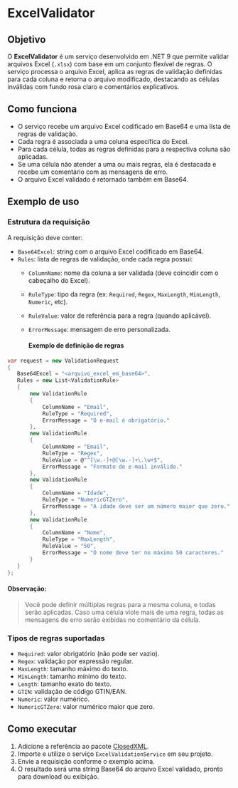 # ExcelValidator

## Objetivo

O **ExcelValidator** é um serviço desenvolvido em .NET 9 que permite validar arquivos Excel (`.xlsx`) com base em um conjunto flexível de regras. O serviço processa o arquivo Excel, aplica as regras de validação definidas para cada coluna e retorna o arquivo modificado, destacando as células inválidas com fundo rosa claro e comentários explicativos.

## Como funciona

- O serviço recebe um arquivo Excel codificado em Base64 e uma lista de regras de validação.
- Cada regra é associada a uma coluna específica do Excel.
- Para cada célula, todas as regras definidas para a respectiva coluna são aplicadas.
- Se uma célula não atender a uma ou mais regras, ela é destacada e recebe um comentário com as mensagens de erro.
- O arquivo Excel validado é retornado também em Base64.

## Exemplo de uso

### Estrutura da requisição

A requisição deve conter:

- `Base64Excel`: string com o arquivo Excel codificado em Base64.
- `Rules`: lista de regras de validação, onde cada regra possui:
  - `ColumnName`: nome da coluna a ser validada (deve coincidir com o cabeçalho do Excel).
  - `RuleType`: tipo da regra (ex: `Required`, `Regex`, `MaxLength`, `MinLength`, `Numeric`, etc).
  - `RuleValue`: valor de referência para a regra (quando aplicável).
  - `ErrorMessage`: mensagem de erro personalizada.

    #### Exemplo de definição de regras
   
 ```csharp
var request = new ValidationRequest
{
    Base64Excel = "<arquivo_excel_em_base64>",
    Rules = new List<ValidationRule>
    {
        new ValidationRule
        {
            ColumnName = "Email",
            RuleType = "Required",
            ErrorMessage = "O e-mail é obrigatório."
        },
        new ValidationRule
        {
            ColumnName = "Email",
            RuleType = "Regex",
            RuleValue = @"^[\w.-]+@[\w.-]+\.\w+$",
            ErrorMessage = "Formato de e-mail inválido."
        },
        new ValidationRule
        {
            ColumnName = "Idade",
            RuleType = "NumericGTZero",
            ErrorMessage = "A idade deve ser um número maior que zero."
        },
        new ValidationRule
        {
            ColumnName = "Nome",
            RuleType = "MaxLength",
            RuleValue = "50",
            ErrorMessage = "O nome deve ter no máximo 50 caracteres."
        }
    }
};
````
#### Observação:  
> Você pode definir múltiplas regras para a mesma coluna, e todas serão aplicadas. Caso uma célula viole mais de uma regra, todas as mensagens de erro serão exibidas no comentário da célula.

### Tipos de regras suportadas

- `Required`: valor obrigatório (não pode ser vazio).
- `Regex`: validação por expressão regular.
- `MaxLength`: tamanho máximo do texto.
- `MinLength`: tamanho mínimo do texto.
- `Length`: tamanho exato do texto.
- `GTIN`: validação de código GTIN/EAN.
- `Numeric`: valor numérico.
- `NumericGTZero`: valor numérico maior que zero.

## Como executar

1. Adicione a referência ao pacote [ClosedXML](https://github.com/ClosedXML/ClosedXML).
2. Importe e utilize o serviço `ExcelValidationService` em seu projeto.
3. Envie a requisição conforme o exemplo acima.
4. O resultado será uma string Base64 do arquivo Excel validado, pronto para download ou exibição.

